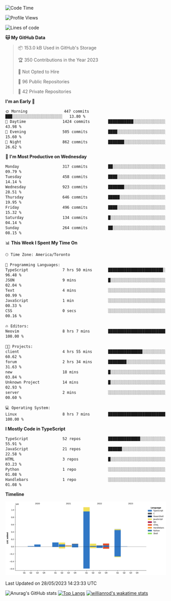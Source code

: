 <!--START_SECTION:waka-->
![Code Time](http://img.shields.io/badge/Code%20Time-351%20hrs%2022%20mins-blue)

![Profile Views](http://img.shields.io/badge/Profile%20Views-0-blue)

![Lines of code](https://img.shields.io/badge/From%20Hello%20World%20I%27ve%20Written-2.1%20million%20lines%20of%20code-blue)

**🐱 My GitHub Data** 

> 📦 153.0 kB Used in GitHub's Storage 
 > 
> 🏆 350 Contributions in the Year 2023
 > 
> 🚫 Not Opted to Hire
 > 
> 📜 96 Public Repositories 
 > 
> 🔑 42 Private Repositories 
 > 
**I'm an Early 🐤** 

```text
🌞 Morning                447 commits         ███░░░░░░░░░░░░░░░░░░░░░░   13.80 % 
🌆 Daytime                1424 commits        ███████████░░░░░░░░░░░░░░   43.98 % 
🌃 Evening                505 commits         ████░░░░░░░░░░░░░░░░░░░░░   15.60 % 
🌙 Night                  862 commits         ███████░░░░░░░░░░░░░░░░░░   26.62 % 
```
📅 **I'm Most Productive on Wednesday** 

```text
Monday                   317 commits         ██░░░░░░░░░░░░░░░░░░░░░░░   09.79 % 
Tuesday                  458 commits         ████░░░░░░░░░░░░░░░░░░░░░   14.14 % 
Wednesday                923 commits         ███████░░░░░░░░░░░░░░░░░░   28.51 % 
Thursday                 646 commits         █████░░░░░░░░░░░░░░░░░░░░   19.95 % 
Friday                   496 commits         ████░░░░░░░░░░░░░░░░░░░░░   15.32 % 
Saturday                 134 commits         █░░░░░░░░░░░░░░░░░░░░░░░░   04.14 % 
Sunday                   264 commits         ██░░░░░░░░░░░░░░░░░░░░░░░   08.15 % 
```


📊 **This Week I Spent My Time On** 

```text
🕑︎ Time Zone: America/Toronto

💬 Programming Languages: 
TypeScript               7 hrs 50 mins       ████████████████████████░   96.48 % 
JSON                     9 mins              █░░░░░░░░░░░░░░░░░░░░░░░░   02.04 % 
Text                     4 mins              ░░░░░░░░░░░░░░░░░░░░░░░░░   00.99 % 
JavaScript               1 min               ░░░░░░░░░░░░░░░░░░░░░░░░░   00.33 % 
CSS                      0 secs              ░░░░░░░░░░░░░░░░░░░░░░░░░   00.16 % 

🔥 Editors: 
Neovim                   8 hrs 7 mins        █████████████████████████   100.00 % 

🐱‍💻 Projects: 
client                   4 hrs 55 mins       ███████████████░░░░░░░░░░   60.62 % 
forum                    2 hrs 34 mins       ████████░░░░░░░░░░░░░░░░░   31.63 % 
new                      18 mins             █░░░░░░░░░░░░░░░░░░░░░░░░   03.84 % 
Unknown Project          14 mins             █░░░░░░░░░░░░░░░░░░░░░░░░   02.93 % 
server                   2 mins              ░░░░░░░░░░░░░░░░░░░░░░░░░   00.60 % 

💻 Operating System: 
Linux                    8 hrs 7 mins        █████████████████████████   100.00 % 
```

**I Mostly Code in TypeScript** 

```text
TypeScript               52 repos            ██████████████░░░░░░░░░░░   55.91 % 
JavaScript               21 repos            ██████░░░░░░░░░░░░░░░░░░░   22.58 % 
HTML                     3 repos             █░░░░░░░░░░░░░░░░░░░░░░░░   03.23 % 
Python                   1 repo              ░░░░░░░░░░░░░░░░░░░░░░░░░   01.08 % 
Handlebars               1 repo              ░░░░░░░░░░░░░░░░░░░░░░░░░   01.08 % 
```



**Timeline**

![Lines of Code chart](https://raw.githubusercontent.com/wise-introvert/wise-introvert/master/assets/bar_graph.png)


 Last Updated on 28/05/2023 14:23:33 UTC
<!--END_SECTION:waka-->

![Anurag's GitHub stats](https://github-readme-stats.vercel.app/api?username=wise-introvert&count_private=true&show_icons=true)
[![Top Langs](https://github-readme-stats.vercel.app/api/top-langs/?username=wise-introvert&langs_count=10)](https://github.com/anuraghazra/github-readme-stats)
[![willianrod's wakatime stats](https://github-readme-stats.vercel.app/api/wakatime?username=wiseintrovert)](https://github.com/anuraghazra/github-readme-stats)
